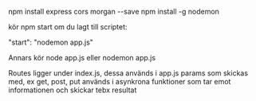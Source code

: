 npm install express cors morgan --save
npm install -g nodemon


kör npm start om du lagt till scriptet:    

"start": "nodemon app.js"
 
 Annars kör node app.js
 eller nodemon app.js

 Routes ligger under index.js, dessa används i app.js
 params som skickas med, ex get, post, put används i asynkrona funktioner som tar emot informationen och skickar tebx resultat